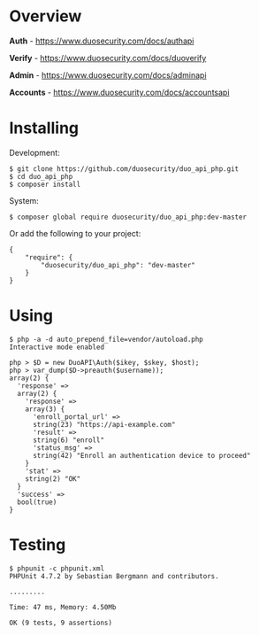 # Overview

**Auth** - https://www.duosecurity.com/docs/authapi

**Verify** - https://www.duosecurity.com/docs/duoverify

**Admin** - https://www.duosecurity.com/docs/adminapi

**Accounts** - https://www.duosecurity.com/docs/accountsapi

# Installing

Development:

```
$ git clone https://github.com/duosecurity/duo_api_php.git
$ cd duo_api_php
$ composer install
```

System:

```
$ composer global require duosecurity/duo_api_php:dev-master
```

Or add the following to your project:

```
{
    "require": {
        "duosecurity/duo_api_php": "dev-master"
    }
}
```

# Using

```
$ php -a -d auto_prepend_file=vendor/autoload.php
Interactive mode enabled

php > $D = new DuoAPI\Auth($ikey, $skey, $host);
php > var_dump($D->preauth($username));
array(2) {
  'response' =>
  array(2) {
    'response' =>
    array(3) {
      'enroll_portal_url' =>
      string(23) "https://api-example.com"
      'result' =>
      string(6) "enroll"
      'status_msg' =>
      string(42) "Enroll an authentication device to proceed"
    }
    'stat' =>
    string(2) "OK"
  }
  'success' =>
  bool(true)
}
```

# Testing

```
$ phpunit -c phpunit.xml
PHPUnit 4.7.2 by Sebastian Bergmann and contributors.

.........

Time: 47 ms, Memory: 4.50Mb

OK (9 tests, 9 assertions)
```
